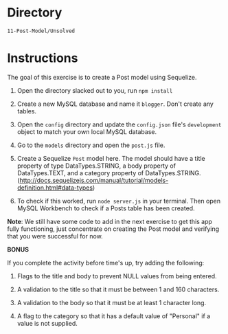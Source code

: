 # Directory

`11-Post-Model/Unsolved`

# Instructions

The goal of this exercise is to create a Post model using Sequelize.

1. Open the directory slacked out to you, run `npm install`

2. Create a new MySQL database and name it `blogger`. Don't create any tables.

3. Open the `config` directory and update the `config.json` file's `development` object to match your own local MySQL database.

4. Go to the `models` directory and open the `post.js` file.

5. Create a Sequelize `Post` model here. The model should have a title property of type DataTypes.STRING, a body property of DataTypes.TEXT, and a category property of DataTypes.STRING.
   (<http://docs.sequelizejs.com/manual/tutorial/models-definition.html#data-types>)

6. To check if this worked, run `node server.js` in your terminal. Then open MySQL Workbench to check if a Posts table has been created.

**Note**: We still have some code to add in the next exercise to get this app fully functioning, just concentrate on creating the Post model and verifying that you were successful for now.

**BONUS**

If you complete the activity before time's up, try adding the following:

1. Flags to the title and body to prevent NULL values from being entered.

2. A validation to the title so that it must be between 1 and 160 characters.

3. A validation to the body so that it must be at least 1 character long.

4. A flag to the category so that it has a default value of "Personal" if a value is not supplied.

